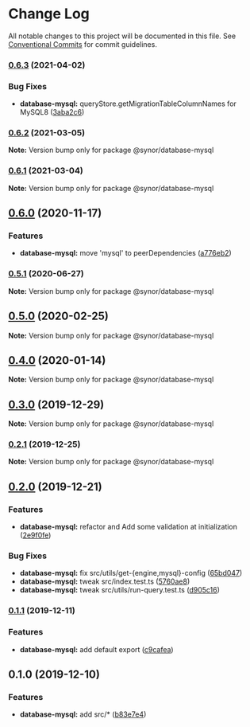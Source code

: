 # Change Log

All notable changes to this project will be documented in this file.
See [Conventional Commits](https://conventionalcommits.org) for commit guidelines.

### [0.6.3](https://github.com/Synor/synor/compare/@synor/database-mysql@0.6.2...@synor/database-mysql@0.6.3) (2021-04-02)


### Bug Fixes

* **database-mysql:** queryStore.getMigrationTableColumnNames for MySQL8 ([3aba2c6](https://github.com/Synor/synor/commit/3aba2c604d1eca184aa678467a2c8ec1ea98e737))



### [0.6.2](https://github.com/Synor/synor/compare/@synor/database-mysql@0.6.1...@synor/database-mysql@0.6.2) (2021-03-05)

**Note:** Version bump only for package @synor/database-mysql





### [0.6.1](https://github.com/Synor/synor/compare/@synor/database-mysql@0.6.0...@synor/database-mysql@0.6.1) (2021-03-04)

**Note:** Version bump only for package @synor/database-mysql





## [0.6.0](https://github.com/Synor/synor/compare/@synor/database-mysql@0.5.1...@synor/database-mysql@0.6.0) (2020-11-17)


### Features

* **database-mysql:** move 'mysql' to peerDependencies ([a776eb2](https://github.com/Synor/synor/commit/a776eb227ab1a7e9fbdc1e1576a7ad344e0303c8))



### [0.5.1](https://github.com/Synor/synor/compare/@synor/database-mysql@0.5.0...@synor/database-mysql@0.5.1) (2020-06-27)

**Note:** Version bump only for package @synor/database-mysql





## [0.5.0](https://github.com/Synor/synor/compare/@synor/database-mysql@0.4.0...@synor/database-mysql@0.5.0) (2020-02-25)

**Note:** Version bump only for package @synor/database-mysql





## [0.4.0](https://github.com/Synor/synor/compare/@synor/database-mysql@0.3.0...@synor/database-mysql@0.4.0) (2020-01-14)

**Note:** Version bump only for package @synor/database-mysql





## [0.3.0](https://github.com/Synor/synor/compare/@synor/database-mysql@0.2.1...@synor/database-mysql@0.3.0) (2019-12-29)

**Note:** Version bump only for package @synor/database-mysql





### [0.2.1](https://github.com/Synor/synor/compare/@synor/database-mysql@0.2.0...@synor/database-mysql@0.2.1) (2019-12-25)

**Note:** Version bump only for package @synor/database-mysql





## [0.2.0](https://github.com/Synor/synor/compare/@synor/database-mysql@0.1.0...@synor/database-mysql@0.2.0) (2019-12-21)


### Features

* **database-mysql:** refactor and Add some validation at initialization ([2e9f0fe](https://github.com/Synor/synor/commit/2e9f0fe8c8bdc24dcbaacc8fdf37634762903221))

### Bug Fixes

* **database-mysql:** fix src/utils/get-{engine,mysql}-config ([65bd047](https://github.com/Synor/synor/commit/65bd0477bed9e9efb5e29513d13c414fbae7075a))
* **database-mysql:** tweak src/index.test.ts ([5760ae8](https://github.com/Synor/synor/commit/5760ae832f7b7f78080a9ffe0d566a624eed72b3))
* **database-mysql:** tweak src/utils/run-query.test.ts ([d905c16](https://github.com/Synor/synor/commit/d905c1664875d626eb0c53d00ccb22c49923ebed))



### [0.1.1](https://github.com/Synor/synor/compare/@synor/database-mysql@0.1.0...@synor/database-mysql@0.1.1) (2019-12-11)


### Features

* **database-mysql:** add default export ([c9cafea](https://github.com/Synor/synor/commit/c9cafea4db60eaffa738c098b3ad4b9d08485050))



## 0.1.0 (2019-12-10)


### Features

* **database-mysql:** add src/* ([b83e7e4](https://github.com/Synor/synor/commit/b83e7e48a8cf0220ed0b477c71c98e077e60f266))

